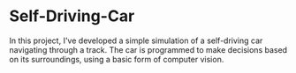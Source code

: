 # Self-Driving-Car
In this project, I've developed a simple simulation of a self-driving car navigating through a track. The car is programmed to make decisions based on its surroundings, using a basic form of computer vision.
